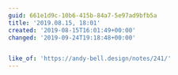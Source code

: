 ```yaml
---
guid: 661e1d9c-10b6-415b-84a7-5e97ad9bfb5a
title: '2019.08.15, 18:01'
created: '2019-08-15T16:01:49+00:00'
changed: '2019-09-24T19:18:48+00:00'


like_of: 'https://andy-bell.design/notes/241/'
---
```


